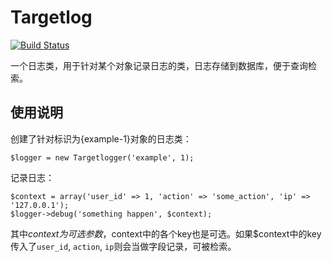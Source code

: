 # Targetlog

[![Build Status](https://travis-ci.org/codeages/biz-targetlog.svg?branch=master)](https://travis-ci.org/codeages/biz-targetlog)

一个日志类，用于针对某个对象记录日志的类，日志存储到数据库，便于查询检索。

## 使用说明


创建了针对标识为{example-1}对象的日志类：
```
$logger = new Targetlogger('example', 1);
```

记录日志：
```
$context = array('user_id' => 1, 'action' => 'some_action', 'ip' => '127.0.0.1');
$logger->debug('something happen', $context);
```

其中$context为可选参数，$context中的各个key也是可选。如果$context中的key传入了`user_id`, `action`, `ip`则会当做字段记录，可被检索。
